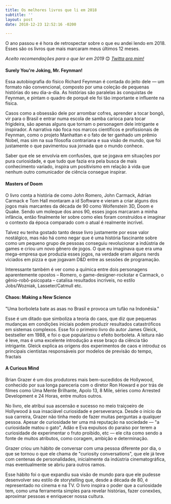 ```yaml
---
title: Os melhores livros que li em 2018
subtitle: ''
layout: post
date: 2018-12-23 12:52:16 -0200

---
```

O ano passou e é hora de retrospectar sobre o que eu andei lendo em 2018. Esses são os livros que mais marcaram meus últimos 12 meses.

_Aceito recomendações para o que ler em 2019_ 😊 [_Twitta pra mim!_](https://twitter.com/jpfaraco)

#### Surely You're Joking, Mr. Feynman!

Essa autobiografia do físico Richard Feynman é contada do jeito dele — um formato não convencional, composto por uma coleção de pequenas histórias do seu dia-a-dia. As histórias são paralelas às conquistas de Feynman, e pintam o quadro de porquê ele foi tão importante e influente na física. 

Casos como a obsessão dele por arrombar cofres, aprender a tocar bongô, vir para o Brasil e entrar numa escola de samba carioca para tocar frigideira, são apenas alguns que tornam o personagem dele intrigante e inspirador. A narrativa não foca nos marcos científicos e profissionais de Feynman, como o projeto Manhattan e o fato de ter ganhado um prêmio Nobel, mas sim na sua filosofia contrariana e sua visão de mundo, que foi justamente o que pavimentou sua jornada que o mundo conhece. 

Saber que ele se envolvia em confusões, que se jogava em situações por pura curiosidade, e que tudo que fazia era pela busca de mais conhecimento variado, inspira um positivismo em relação à vida que nenhum outro comunicador de ciência consegue inspirar.

#### Masters of Doom

O livro conta a história de como John Romero, John Carmack, Adrian Carmack e Tom Hall montaram a id Software e vieram a criar alguns dos jogos mais marcantes da década de 90 como Wolfenstein 3D, Doom e Quake. Sendo um moleque dos anos 90, esses jogos marcaram a minha infância, então finalmente ler sobre como eles foram construídos e imaginar o contexto da época comparado com o atual é realmente incrível.

Talvez eu tenha gostado tanto desse livro justamente por esse valor nostálgico, mas não há como negar que é uma história fascinante sobre como um pequeno grupo de pessoas conseguiu revolucionar a indústria de games e criou um novo gênero de jogos. O que eu imaginava que era uma mega-empresa que produzia esses jogos, na verdade eram alguns nerds viciados em pizza e que jogavam D&D entre as sessões de programação. 

Interessante também é ver como a química entre dois personagens aparentemente opostos – Romero, o game-designer-rockstar e Carmack, o gênio-robô-psicopata – catalisa resultados incríveis, no estilo Jobs/Wozniak, Lasseter/Catmull etc.

#### Chaos: Making a New Science

"Uma borboleta bate as asas no Brasil e provoca um tufão na Indonésia."

Esse é um ditado que simboliza a teoria do caos, que diz que pequenas mudanças em condições iniciais podem produzir resultados catastróficos em sistemas complexos. Esse foi o primeiro livro do autor James Gleick, bestseller em 1988, e foi o que popularizou o efeito borboleta. A leitura não é leve, mas é uma excelente introdução a esse braço da ciência tão intrigante. Gleick explica as origens dos experimentos de caos e introduz os principais cientistas responsáveis por modelos de previsão do tempo, fractais

#### A Curious Mind

Brian Grazer é um dos produtores mais bem-sucedidos de Hollywood, conhecido por sua longa pareceria com o diretor Ron Howard e por trás de filmes como Uma Mente Brilhante, Apolo 13, 8 Mile, séries como Arrested Development e 24 Horas, entre muitos outros. 

No livro, ele atribui sua ascensão e sucesso no meio traiçoeiro de Hollywood à sua insaciável curiosidade e perseverança. Desde o início da sua carreira, Grazer não tinha medo de fazer muitas perguntas a qualquer pessoa. Apesar de curiosidade ter uma má reputação na sociedade — "a curiosidade matou o gato", Adão e Eva expulsos do paraíso por terem a curiosidade de experimentar o fruto proibido, etc — ele cita como sendo a fonte de muitos atributos, como coragem, ambição e determinação. 

Grazer criou um hábito de conversar com uma pessoa diferente por dia, o que se tornou o que ele chama de "curiosity conversations", que ele já teve com centenas de personalidades, inicialmente da indústria cinematográfica, mas eventualmente se abriu para outros ramos. 

Esse hábito foi o que expandiu sua visão de mundo para que ele pudesse desenvolver seu estilo de storytelling que, desde a década de 80, é representado no cinema e na TV. O livro inspira o poder que a curiosidade tem, como uma ferramenta simples para revelar histórias, fazer conexões, aproximar pessoas e enriquecer nossa cultura.
